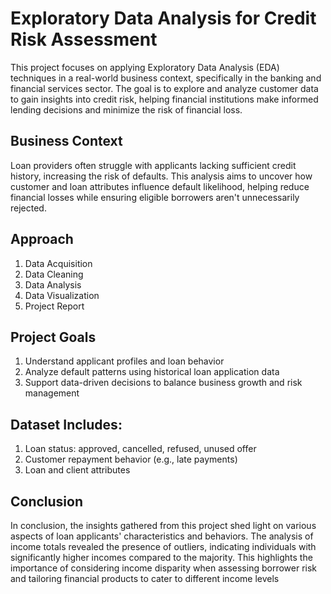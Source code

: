 # Exploratory Data Analysis for Credit Risk Assessment
This project focuses on applying Exploratory Data Analysis (EDA) techniques in a real-world business context, specifically in the banking and financial services sector. The goal is to explore and analyze customer data to gain insights into credit risk, helping financial institutions make informed lending decisions and minimize the risk of financial loss.

## Business Context
Loan providers often struggle with applicants lacking sufficient credit history, increasing the risk of defaults. This analysis aims to uncover how customer and loan attributes influence default likelihood, helping reduce financial losses while ensuring eligible borrowers aren't unnecessarily rejected.

## Approach
 1. Data Acquisition
 2. Data Cleaning
 3. Data Analysis 
 4.  Data Visualization 
 5.  Project Report

## Project Goals
1. Understand applicant profiles and loan behavior
2. Analyze default patterns using historical loan application data
3. Support data-driven decisions to balance business growth and risk management

## Dataset Includes:
1. Loan status: approved, cancelled, refused, unused offer
2. Customer repayment behavior (e.g., late payments)
3. Loan and client attributes

## Conclusion
 In conclusion, the insights gathered from this project shed light on
 various aspects of loan applicants' characteristics and behaviors. The
 analysis of income totals revealed the presence of outliers, indicating
 individuals with significantly higher incomes compared to the majority.
 This highlights the importance of considering income disparity when
 assessing borrower risk and tailoring financial products to cater to
 different income levels

